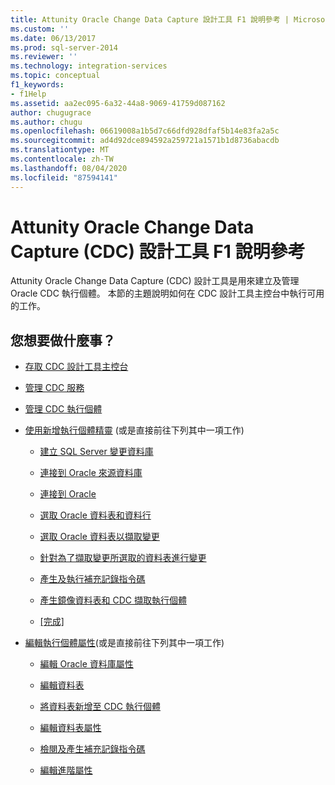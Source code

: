 ```yaml
---
title: Attunity Oracle Change Data Capture 設計工具 F1 說明參考 | Microsoft Docs
ms.custom: ''
ms.date: 06/13/2017
ms.prod: sql-server-2014
ms.reviewer: ''
ms.technology: integration-services
ms.topic: conceptual
f1_keywords:
- f1Help
ms.assetid: aa2ec095-6a32-44a8-9069-41759d087162
author: chugugrace
ms.author: chugu
ms.openlocfilehash: 06619008a1b5d7c66dfd928dfaf5b14e83fa2a5c
ms.sourcegitcommit: ad4d92dce894592a259721a1571b1d8736abacdb
ms.translationtype: MT
ms.contentlocale: zh-TW
ms.lasthandoff: 08/04/2020
ms.locfileid: "87594141"
---
```

# <a name="change-data-capture-designer-for-oracle-by-attunity-f1-help-reference"></a>Attunity Oracle Change Data Capture (CDC) 設計工具 F1 說明參考
  Attunity Oracle Change Data Capture (CDC) 設計工具是用來建立及管理 Oracle CDC 執行個體。 本節的主題說明如何在 CDC 設計工具主控台中執行可用的工作。  
  
## <a name="what-do-you-want-to-do"></a>您想要做什麼事？  
  
-   [存取 CDC 設計工具主控台](access-the-cdc-designer-console.md)  
  
-   [管理 CDC 服務](manage-a-cdc-service.md)  
  
-   [管理 CDC 執行個體](manage-a-cdc-instance.md)  
  
-   [使用新增執行個體精靈](use-the-new-instance-wizard.md) (或是直接前往下列其中一項工作)  
  
    -   [建立 SQL Server 變更資料庫](create-the-sql-server-change-database.md)  
  
    -   [連接到 Oracle 來源資料庫](connect-to-an-oracle-source-database.md)  
  
    -   [連接到 Oracle](connect-to-oracle.md)  
  
    -   [選取 Oracle 資料表和資料行](select-oracle-tables-and-columns.md)  
  
    -   [選取 Oracle 資料表以擷取變更](select-oracle-tables-for-capturing-changes.md)  
  
    -   [針對為了擷取變更所選取的資料表進行變更](make-changes-to-the-tables-selected-for-capturing-changes.md)  
  
    -   [產生及執行補充記錄指令碼](generate-and-run-the-supplemental-logging-script.md)  
  
    -   [產生鏡像資料表和 CDC 擷取執行個體](generate-mirror-tables-and-cdc-capture-instances.md)  
  
    -   [[完成]](finish.md)  
  
-   [編輯執行個體屬性](edit-instance-properties.md)(或是直接前往下列其中一項工作)  
  
    -   [編輯 Oracle 資料庫屬性](edit-the-oracle-database-properties.md)  
  
    -   [編輯資料表](edit-tables.md)  
  
    -   [將資料表新增至 CDC 執行個體](add-tables-to-a-cdc-instance.md)  
  
    -   [編輯資料表屬性](edit-the-table-properties.md)  
  
    -   [檢閱及產生補充記錄指令碼](review-and-generate-supplemental-logging-scripts.md)  
  
    -   [編輯進階屬性](edit-the-advanced-properties.md)  
  
  
